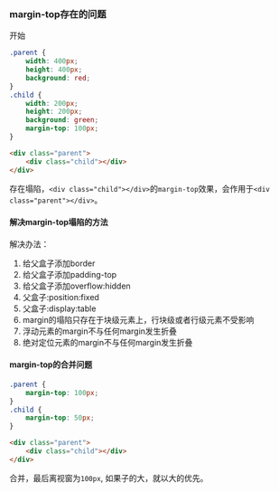 ### margin-top存在的问题
开始
```css
.parent {
    width: 400px;  
    height: 400px;  
    background: red;  
}
.child {
    width: 200px;  
    height: 200px;  
    background: green;
    margin-top: 100px; 
}
```
```html
<div class="parent">
    <div class="child"></div>
</div>
```
存在塌陷，`<div class="child"></div>`的`margin-top`效果，会作用于`<div class="parent"></div>`。

#### 解决margin-top塌陷的方法
解决办法：
1. 给父盒子添加border
2. 给父盒子添加padding-top
3. 给父盒子添加overflow:hidden
4. 父盒子:position:fixed
5. 父盒子:display:table
6. margin的塌陷只存在于块级元素上，行块级或者行级元素不受影响
7. 浮动元素的margin不与任何margin发生折叠
8. 绝对定位元素的margin不与任何margin发生折叠

#### margin-top的合并问题
```css
.parent {
    margin-top: 100px;
}
.child {
    margin-top: 50px;
}
```
```html
<div class="parent">
    <div class="child"></div>
</div>
```
合并，最后离视窗为`100px`, 如果子的大，就以大的优先。
